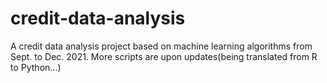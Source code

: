 # credit-data-analysis
A credit data analysis project based on machine learning algorithms from Sept. to Dec. 2021. More scripts are upon updates(being translated from R to Python...)
